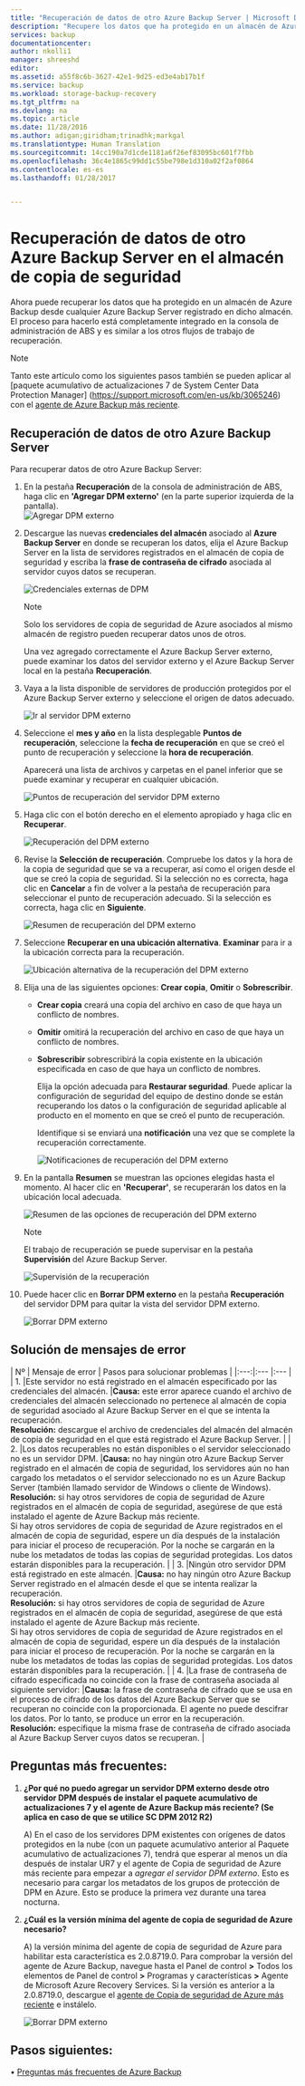 ```yaml
---
title: "Recuperación de datos de otro Azure Backup Server | Microsoft Docs"
description: "Recupere los datos que ha protegido en un almacén de Azure Backup desde cualquier Azure Backup Server registrado en dicho almacén."
services: backup
documentationcenter: 
author: nkolli1
manager: shreeshd
editor: 
ms.assetid: a55f8c6b-3627-42e1-9d25-ed3e4ab17b1f
ms.service: backup
ms.workload: storage-backup-recovery
ms.tgt_pltfrm: na
ms.devlang: na
ms.topic: article
ms.date: 11/28/2016
ms.author: adigan;giridham;trinadhk;markgal
ms.translationtype: Human Translation
ms.sourcegitcommit: 14cc190a7d1cde1181a6f26ef83095bc601f7fbb
ms.openlocfilehash: 36c4e1865c99dd1c55be798e1d310a02f2af0864
ms.contentlocale: es-es
ms.lasthandoff: 01/28/2017


---
```

# Recuperación de datos de otro Azure Backup Server en el almacén de copia de seguridad
<a id="recovering-data-from-another-azure-backup-server-in-the-backup-vault" class="xliff"></a>
Ahora puede recuperar los datos que ha protegido en un almacén de Azure Backup desde cualquier Azure Backup Server registrado en dicho almacén. El proceso para hacerlo está completamente integrado en la consola de administración de ABS y es similar a los otros flujos de trabajo de recuperación.

> [!NOTE]
> Tanto este artículo como los siguientes pasos también se pueden aplicar al [paquete acumulativo de actualizaciones 7 de System Center Data Protection Manager] (https://support.microsoft.com/en-us/kb/3065246) con el [agente de Azure Backup más reciente](http://aka.ms/azurebackup_agent).
>
>

## Recuperación de datos de otro Azure Backup Server
<a id="recover-data-from-another-azure-backup-server" class="xliff"></a>
Para recuperar datos de otro Azure Backup Server:

1. En la pestaña **Recuperación** de la consola de administración de ABS, haga clic en **'Agregar DPM externo'** (en la parte superior izquierda de la pantalla).   
    ![Agregar DPM externo](./media/backup-azure-alternate-dpm-server/add-external-dpm.png)
2. Descargue las nuevas **credenciales del almacén** asociado al **Azure Backup Server** en donde se recuperan los datos, elija el Azure Backup Server en la lista de servidores registrados en el almacén de copia de seguridad y escriba la **frase de contraseña de cifrado** asociada al servidor cuyos datos se recuperan.

    ![Credenciales externas de DPM](./media/backup-azure-alternate-dpm-server/external-dpm-credentials.png)

   > [!NOTE]
   > Solo los servidores de copia de seguridad de Azure asociados al mismo almacén de registro pueden recuperar datos unos de otros.
   >
   >

    Una vez agregado correctamente el Azure Backup Server externo, puede examinar los datos del servidor externo y el Azure Backup Server local en la pestaña **Recuperación**.
3. Vaya a la lista disponible de servidores de producción protegidos por el Azure Backup Server externo y seleccione el origen de datos adecuado.

    ![Ir al servidor DPM externo](./media/backup-azure-alternate-dpm-server/browse-external-dpm.png)
4. Seleccione el **mes y año** en la lista desplegable **Puntos de recuperación**, seleccione la **fecha de recuperación** en que se creó el punto de recuperación y seleccione la **hora de recuperación**.

    Aparecerá una lista de archivos y carpetas en el panel inferior que se puede examinar y recuperar en cualquier ubicación.

    ![Puntos de recuperación del servidor DPM externo](./media/backup-azure-alternate-dpm-server/external-dpm-recoverypoint.png)
5. Haga clic con el botón derecho en el elemento apropiado y haga clic en **Recuperar**.

    ![Recuperación del DPM externo](./media/backup-azure-alternate-dpm-server/recover.png)
6. Revise la **Selección de recuperación**. Compruebe los datos y la hora de la copia de seguridad que se va a recuperar, así como el origen desde el que se creó la copia de seguridad. Si la selección no es correcta, haga clic en **Cancelar** a fin de volver a la pestaña de recuperación para seleccionar el punto de recuperación adecuado. Si la selección es correcta, haga clic en **Siguiente**.

    ![Resumen de recuperación del DPM externo](./media/backup-azure-alternate-dpm-server/external-dpm-recovery-summary.png)
7. Seleccione **Recuperar en una ubicación alternativa**. **Examinar** para ir a la ubicación correcta para la recuperación.

    ![Ubicación alternativa de la recuperación del DPM externo](./media/backup-azure-alternate-dpm-server/external-dpm-recovery-alternate-location.png)
8. Elija una de las siguientes opciones: **Crear copia**, **Omitir** o **Sobrescribir**.

   * **Crear copia** creará una copia del archivo en caso de que haya un conflicto de nombres.
   * **Omitir** omitirá la recuperación del archivo en caso de que haya un conflicto de nombres.
   * **Sobrescribir** sobrescribirá la copia existente en la ubicación especificada en caso de que haya un conflicto de nombres.

     Elija la opción adecuada para **Restaurar seguridad**. Puede aplicar la configuración de seguridad del equipo de destino donde se están recuperando los datos o la configuración de seguridad aplicable al producto en el momento en que se creó el punto de recuperación.

     Identifique si se enviará una **notificación** una vez que se complete la recuperación correctamente.

     ![Notificaciones de recuperación del DPM externo](./media/backup-azure-alternate-dpm-server/external-dpm-recovery-notifications.png)
9. En la pantalla **Resumen** se muestran las opciones elegidas hasta el momento. Al hacer clic en **'Recuperar'**, se recuperarán los datos en la ubicación local adecuada.

    ![Resumen de las opciones de recuperación del DPM externo](./media/backup-azure-alternate-dpm-server/external-dpm-recovery-options-summary.png)

   > [!NOTE]
   > El trabajo de recuperación se puede supervisar en la pestaña **Supervisión** del Azure Backup Server.
   >
   >

    ![Supervisión de la recuperación](./media/backup-azure-alternate-dpm-server/monitoring-recovery.png)
10. Puede hacer clic en **Borrar DPM externo** en la pestaña **Recuperación** del servidor DPM para quitar la vista del servidor DPM externo.

    ![Borrar DPM externo](./media/backup-azure-alternate-dpm-server/clear-external-dpm.png)

## Solución de mensajes de error
<a id="troubleshooting-error-messages" class="xliff"></a>
| Nº | Mensaje de error | Pasos para solucionar problemas |
|:---:|:--- |:--- |
| 1. |Este servidor no está registrado en el almacén especificado por las credenciales del almacén. |**Causa:** este error aparece cuando el archivo de credenciales del almacén seleccionado no pertenece al almacén de copia de seguridad asociado al Azure Backup Server en el que se intenta la recuperación. <br> **Resolución:** descargue el archivo de credenciales del almacén del almacén de copia de seguridad en el que está registrado el Azure Backup Server. |
| 2. |Los datos recuperables no están disponibles o el servidor seleccionado no es un servidor DPM. |**Causa:** no hay ningún otro Azure Backup Server registrado en el almacén de copia de seguridad, los servidores aún no han cargado los metadatos o el servidor seleccionado no es un Azure Backup Server (también llamado servidor de Windows o cliente de Windows). <br> **Resolución:** si hay otros servidores de copia de seguridad de Azure registrados en el almacén de copia de seguridad, asegúrese de que está instalado el agente de Azure Backup más reciente. <br>Si hay otros servidores de copia de seguridad de Azure registrados en el almacén de copia de seguridad, espere un día después de la instalación para iniciar el proceso de recuperación. Por la noche se cargarán en la nube los metadatos de todas las copias de seguridad protegidas. Los datos estarán disponibles para la recuperación. |
| 3. |Ningún otro servidor DPM está registrado en este almacén. |**Causa:** no hay ningún otro Azure Backup Server registrado en el almacén desde el que se intenta realizar la recuperación.<br>**Resolución:** si hay otros servidores de copia de seguridad de Azure registrados en el almacén de copia de seguridad, asegúrese de que está instalado el agente de Azure Backup más reciente.<br>Si hay otros servidores de copia de seguridad de Azure registrados en el almacén de copia de seguridad, espere un día después de la instalación para iniciar el proceso de recuperación. Por la noche se cargarán en la nube los metadatos de todas las copias de seguridad protegidas. Los datos estarán disponibles para la recuperación. |
| 4. |La frase de contraseña de cifrado especificada no coincide con la frase de contraseña asociada al siguiente servidor: **<server name>** |**Causa:** la frase de contraseña de cifrado que se usa en el proceso de cifrado de los datos del Azure Backup Server que se recuperan no coincide con la proporcionada. El agente no puede descifrar los datos. Por lo tanto, se produce un error en la recuperación.<br>**Resolución:** especifique la misma frase de contraseña de cifrado asociada al Azure Backup Server cuyos datos se recuperan. |

## Preguntas más frecuentes:
<a id="frequently-asked-questions" class="xliff"></a>
1. **¿Por qué no puedo agregar un servidor DPM externo desde otro servidor DPM después de instalar el paquete acumulativo de actualizaciones 7 y el agente de Azure Backup más reciente? (Se aplica en caso de que se utilice SC DPM 2012 R2)**

    A) En el caso de los servidores DPM existentes con orígenes de datos protegidos en la nube (con un paquete acumulativo anterior al Paquete acumulativo de actualizaciones 7), tendrá que esperar al menos un día después de instalar UR7 y el agente de Copia de seguridad de Azure más reciente para empezar a *agregar el servidor DPM externo*. Esto es necesario para cargar los metadatos de los grupos de protección de DPM en Azure. Esto se produce la primera vez durante una tarea nocturna.
2. **¿Cuál es la versión mínima del agente de copia de seguridad de Azure necesario?**

    A) la versión mínima del agente de copia de seguridad de Azure para habilitar esta característica es 2.0.8719.0.  Para comprobar la versión del agente de Azure Backup, navegue hasta el Panel de control **>** Todos los elementos de Panel de control **>** Programas y características **>** Agente de Microsoft Azure Recovery Services. Si la versión es anterior a la 2.0.8719.0, descargue el [agente de Copia de seguridad de Azure más reciente](https://go.microsoft.com/fwLink/?LinkID=288905) e instálelo.

    ![Borrar DPM externo](./media/backup-azure-alternate-dpm-server/external-dpm-azurebackupagentversion.png)

## Pasos siguientes:
<a id="next-steps" class="xliff"></a>
•   [Preguntas más frecuentes de Azure Backup](backup-azure-backup-faq.md)

